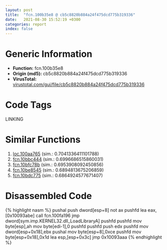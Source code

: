 ```yaml
---
layout: post
title:  "fcn.100b35e8 @ cb5c8820b884a24f475dcd775b319336"
date:   2021-08-30 15:52:19 +0300
categories: report
index: false
---
```


# Generic Information
- **Function:** fcn.100b35e8
- **Origin (md5):** cb5c8820b884a24f475dcd775b319336
- **VirusTotal:** [virustotal.com/gui/file/cb5c8820b884a24f475dcd775b319336][virustotal_ref]

# Code Tags
<span class="tag" id="LINKING">LINKING</span>


# Similar Functions

1. [loc.100aa765][similar_1_ref] (sim.: 0.7041336411101788)
2. [fcn.10bbc444][similar_2_ref] (sim.: 0.6996686515860031)
3. [fcn.10bfc78b][similar_3_ref] (sim.: 0.6953908092450856)
4. [fcn.10be8545][similar_4_ref] (sim.: 0.6894813675206859)
5. [fcn.10bdc775][similar_5_ref] (sim.: 0.6864924577671407)


# Disassembled Code

{% highlight nasm %}
pushal 
push dword[esp+8]
not ax
pushfd 
lea eax,[0x10093abe]
call fcn.100fa196
jmp dword[sym.imp.KERNEL32.dll_LoadLibraryA]
pushfd 
pushfd 
mov byte[esp],ah
mov byte[edi-1],0
pushfd 
pushfd 
push edx
pushfd 
mov dword[esp+0x18],ebx
pushal 
mov byte[esp+8],0xce
pushfd 
mov byte[esp+0x18],0x1d
lea esp,[esp+0x3c]
jmp 0x10093aaa
{% endhighlight %}


[similar_1_ref]: /report/loc.100aa765@89dc67d2f980e8488f97b1bf8cb24258
[similar_2_ref]: /report/fcn.10bbc444@89dc67d2f980e8488f97b1bf8cb24258
[similar_3_ref]: /report/fcn.10bfc78b@89dc67d2f980e8488f97b1bf8cb24258
[similar_4_ref]: /report/fcn.10be8545@89dc67d2f980e8488f97b1bf8cb24258
[similar_5_ref]: /report/fcn.10bdc775@89dc67d2f980e8488f97b1bf8cb24258
[virustotal_ref]: https://www.virustotal.com/gui/file/cb5c8820b884a24f475dcd775b319336